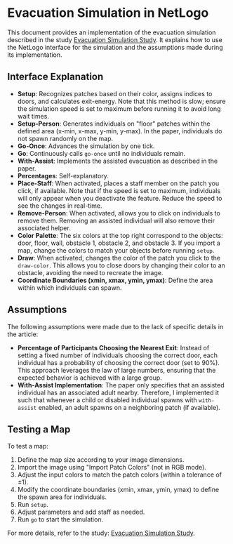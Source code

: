 # Evacuation Simulation in NetLogo

This document provides an implementation of the evacuation simulation described in the study [Evacuation Simulation Study](https://ieeexplore.ieee.org/stamp/stamp.jsp?tp=&arnumber=9766303&utm_source=sciencedirect_contenthosting&getft_integrator=sciencedirect_contenthosting). 
It explains how to use the NetLogo interface for the simulation and the assumptions made during its implementation.

## Interface Explanation

- **Setup**: Recognizes patches based on their color, assigns indices to doors, and calculates exit-energy. Note that this method is slow; ensure the simulation speed is set to maximum before running it to avoid long wait times.
- **Setup-Person**: Generates individuals on "floor" patches within the defined area (x-min, x-max, y-min, y-max). In the paper, individuals do not spawn randomly on the map.
- **Go-Once**: Advances the simulation by one tick.
- **Go**: Continuously calls `go-once` until no individuals remain.
- **With-Assist**: Implements the assisted evacuation as described in the paper.
- **Percentages**: Self-explanatory.
- **Place-Staff**: When activated, places a staff member on the patch you click, if available. Note that if the speed is set to maximum, individuals will only appear when you deactivate the feature. Reduce the speed to see the changes in real-time.
- **Remove-Person**: When activated, allows you to click on individuals to remove them. Removing an assisted individual will also remove their associated helper.
- **Color Palette**: The six colors at the top right correspond to the objects: door, floor, wall, obstacle 1, obstacle 2, and obstacle 3. If you import a map, change the colors to match your objects before running `setup`.
- **Draw**: When activated, changes the color of the patch you click to the `draw-color`. This allows you to close doors by changing their color to an obstacle, avoiding the need to recreate the image.
- **Coordinate Boundaries (xmin, xmax, ymin, ymax)**: Define the area within which individuals can spawn.

## Assumptions

The following assumptions were made due to the lack of specific details in the article:

- **Percentage of Participants Choosing the Nearest Exit**: Instead of setting a fixed number of individuals choosing the correct door, each individual has a probability of choosing the correct door (set to 90%). This approach leverages the law of large numbers, ensuring that the expected behavior is achieved with a large group.
- **With-Assist Implementation**: The paper only specifies that an assisted individual has an associated adult nearby. Therefore, I implemented it such that whenever a child or disabled individual spawns with `with-assist` enabled, an adult spawns on a neighboring patch (if available).

## Testing a Map

To test a map:

1. Define the map size according to your image dimensions.
2. Import the image using "Import Patch Colors" (not in RGB mode).
3. Adjust the input colors to match the patch colors (within a tolerance of ±1).
4. Modify the coordinate boundaries (xmin, xmax, ymin, ymax) to define the spawn area for individuals.
5. Run `setup`.
6. Adjust parameters and add staff as needed.
7. Run `go` to start the simulation.

For more details, refer to the study: [Evacuation Simulation Study](https://ieeexplore.ieee.org/stamp/stamp.jsp?tp=&arnumber=9766303&utm_source=sciencedirect_contenthosting&getft_integrator=sciencedirect_contenthosting).

